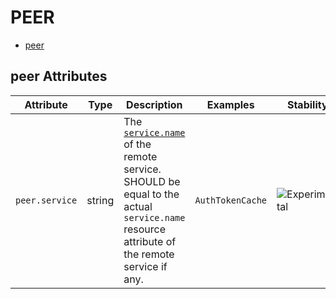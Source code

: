 
<!--- Hugo front matter used to generate the website version of this page:
--->

# PEER

- [peer](#peer)


## peer Attributes

| Attribute  | Type | Description  | Examples  | Stability |
|---|---|---|---|---|
| `peer.service` | string | The [`service.name`](/docs/resource/README.md#service) of the remote service. SHOULD be equal to the actual `service.name` resource attribute of the remote service if any. | `AuthTokenCache` | ![Experimental](https://img.shields.io/badge/-experimental-blue) |



